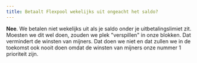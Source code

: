 ```yaml
---
title: Betaalt Flexpool wekelijks uit ongeacht het saldo?
---
```


**Nee**. We betalen niet wekelijks uit als je saldo onder je uitbetalingslimiet zit. Moesten we dit wel doen, zouden we plek "verspillen" in onze blokken. Dat vermindert de winsten van mijners. Dat doen we niet en dat zullen we in de toekomst ook nooit doen omdat de winsten van mijners onze nummer 1 prioriteit zijn.
